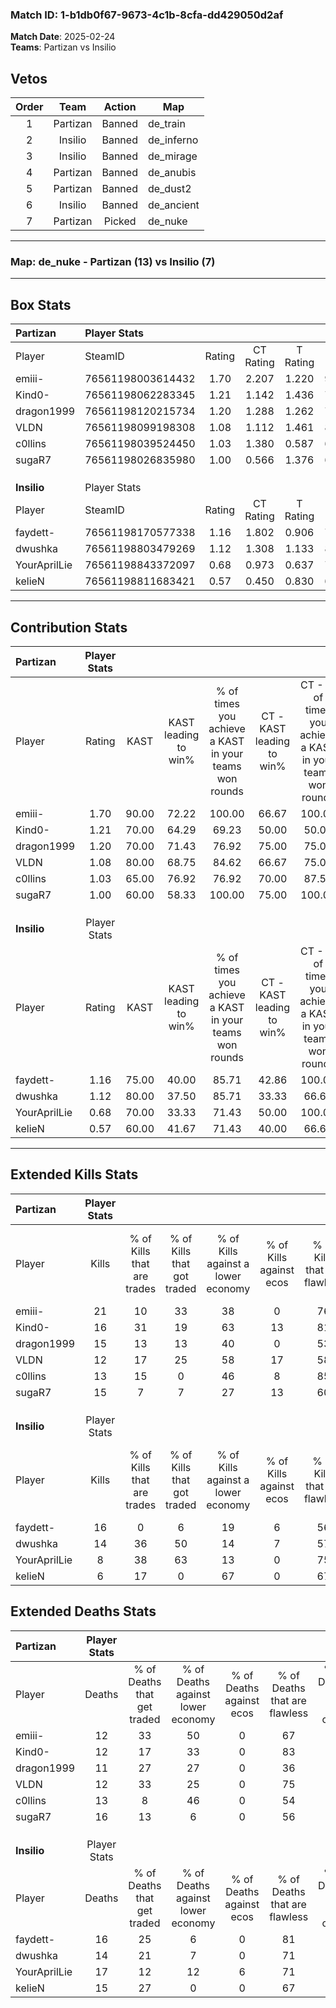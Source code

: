 ### Match ID: 1-b1db0f67-9673-4c1b-8cfa-dd429050d2af  
**Match Date**: 2025-02-24  
**Teams**: Partizan vs Insilio  

## Vetos  

| Order | Team | Action | Map |
| :---: | :--: | :----: | --- |
| 1 | Partizan | Banned | de_train |
| 2 | Insilio | Banned | de_inferno |
| 3 | Insilio | Banned | de_mirage |
| 4 | Partizan | Banned | de_anubis |
| 5 | Partizan | Banned | de_dust2 |
| 6 | Insilio | Banned | de_ancient |
| 7 | Partizan | Picked | de_nuke |

---  

### **Map**: de_nuke - Partizan (13) vs Insilio (7)  
---  

## Box Stats  

| **Partizan** | Player Stats      |        |           |          |       |       |       |         |        |      |     |
| :- | :- | :-: | :-: | :-: | :-: | :-: | :-: | :-: | :-: | :-: | :-: |
| Player       | SteamID           | Rating | CT Rating | T Rating | KAST  |  ADR  | Kills | Assists | Deaths | K/D  | HS% |
| emiii-       | 76561198003614432 |  1.70  |   2.207   |  1.220   | 90.00 | 116.3 |  21   |    5    |   12   | 1.75 | 61  |
| Kind0-       | 76561198062283345 |  1.21  |   1.142   |  1.436   | 70.00 | 75.6  |  16   |    4    |   12   | 1.33 | 25  |
| dragon1999   | 76561198120215734 |  1.20  |   1.288   |  1.262   | 70.00 | 77.6  |  15   |    4    |   11   | 1.36 | 46  |
| VLDN         | 76561198099198308 |  1.08  |   1.112   |  1.461   | 80.00 | 66.9  |  12   |    5    |   12   | 1.00 | 50  |
| c0llins      | 76561198039524450 |  1.03  |   1.380   |  0.587   | 65.00 | 77.7  |  13   |    7    |   13   | 1.00 | 46  |
| sugaR7       | 76561198026835980 |  1.00  |   0.566   |  1.376   | 60.00 | 80.5  |  15   |    4    |   16   | 0.94 | 66  |
|              |                   |        |           |          |       |       |       |         |        |      |     |
|              |                   |        |           |          |       |       |       |         |        |      |     |
|              |                   |        |           |          |       |       |       |         |        |      |     |
| **Insilio**  | Player Stats      |        |           |          |       |       |       |         |        |      |     |
| Player       | SteamID           | Rating | CT Rating | T Rating | KAST  |  ADR  | Kills | Assists | Deaths | K/D  | HS% |
| faydett-     | 76561198170577338 |  1.16  |   1.802   |  0.906   | 75.00 | 81.0  |  16   |    5    |   16   | 1.00 | 50  |
| dwushka      | 76561198803479269 |  1.12  |   1.308   |  1.133   | 80.00 | 70.1  |  14   |    4    |   14   | 1.00 | 57  |
| YourAprilLie | 76561198843372097 |  0.68  |   0.973   |  0.637   | 70.00 | 58.3  |   8   |    6    |   17   | 0.47 | 25  |
| kelieN       | 76561198811683421 |  0.57  |   0.450   |  0.830   | 60.00 | 57.1  |   6   |    6    |   15   | 0.40 | 50  |
---  

## Contribution Stats  

| **Partizan** | Player Stats |       |                      |                                                        |                           |                                                             |                          |                                                            |
| :- | :-: | :-: | :-: | :-: | :-: | :-: | :-: | :-: |
| Player       |    Rating    | KAST  | KAST leading to win% | % of times you achieve a KAST in your teams won rounds | CT - KAST leading to win% | CT - % of times you achieve a KAST in your teams won rounds | T - KAST leading to win% | T - % of times you achieve a KAST in your teams won rounds |
| emiii-       |     1.70     | 90.00 |        72.22         |                         100.00                         |           66.67           |                           100.00                            |          83.33           |                           100.00                           |
| Kind0-       |     1.21     | 70.00 |        64.29         |                         69.23                          |           50.00           |                            50.00                            |          83.33           |                           100.00                           |
| dragon1999   |     1.20     | 70.00 |        71.43         |                         76.92                          |           75.00           |                            75.00                            |          66.67           |                           80.00                            |
| VLDN         |     1.08     | 80.00 |        68.75         |                         84.62                          |           66.67           |                            75.00                            |          71.43           |                           100.00                           |
| c0llins      |     1.03     | 65.00 |        76.92         |                         76.92                          |           70.00           |                            87.50                            |          100.00          |                           60.00                            |
| sugaR7       |     1.00     | 60.00 |        58.33         |                         100.00                         |           75.00           |                           100.00                            |          50.00           |                           100.00                           |
|              |              |       |                      |                                                        |                           |                                                             |                          |                                                            |
|              |              |       |                      |                                                        |                           |                                                             |                          |                                                            |
|              |              |       |                      |                                                        |                           |                                                             |                          |                                                            |
| **Insilio**  | Player Stats |       |                      |                                                        |                           |                                                             |                          |                                                            |
| Player       |    Rating    | KAST  | KAST leading to win% | % of times you achieve a KAST in your teams won rounds | CT - KAST leading to win% | CT - % of times you achieve a KAST in your teams won rounds | T - KAST leading to win% | T - % of times you achieve a KAST in your teams won rounds |
| faydett-     |     1.16     | 75.00 |        40.00         |                         85.71                          |           42.86           |                           100.00                            |          37.50           |                           75.00                            |
| dwushka      |     1.12     | 80.00 |        37.50         |                         85.71                          |           33.33           |                            66.67                            |          40.00           |                           100.00                           |
| YourAprilLie |     0.68     | 70.00 |        33.33         |                         71.43                          |           50.00           |                           100.00                            |          22.22           |                           50.00                            |
| kelieN       |     0.57     | 60.00 |        41.67         |                         71.43                          |           40.00           |                            66.67                            |          42.86           |                           75.00                            |
---  

## Extended Kills Stats  

| **Partizan** | Player Stats |                            |                            |                                    |                         |                              |                                 |                                       |                    |           |
| :- | :-: | :-: | :-: | :-: | :-: | :-: | :-: | :-: | :-: | :-: |
| Player       |    Kills     | % of Kills that are trades | % of Kills that got traded | % of Kills against a lower economy | % of Kills against ecos | % of Kills that are flawless | % of Kills that are close duels | % of Kills that are assisted by flash | Pistol Round Kills | AWP Kills |
| emiii-       |      21      |             10             |             33             |                 38                 |            0            |              76              |                5                |                  10                   |         2          |     0     |
| Kind0-       |      16      |             31             |             19             |                 63                 |           13            |              81              |                6                |                   0                   |         0          |     6     |
| dragon1999   |      15      |             13             |             13             |                 40                 |            0            |              53              |               13                |                   0                   |         3          |     0     |
| VLDN         |      12      |             17             |             25             |                 58                 |           17            |              58              |                0                |                   8                   |         3          |     0     |
| c0llins      |      13      |             15             |             0              |                 46                 |            8            |              85              |                0                |                   0                   |         0          |     0     |
| sugaR7       |      15      |             7              |             7              |                 27                 |           13            |              60              |                7                |                   7                   |         2          |     0     |
|              |              |                            |                            |                                    |                         |                              |                                 |                                       |                    |           |
|              |              |                            |                            |                                    |                         |                              |                                 |                                       |                    |           |
|              |              |                            |                            |                                    |                         |                              |                                 |                                       |                    |           |
| **Insilio**  | Player Stats |                            |                            |                                    |                         |                              |                                 |                                       |                    |           |
| Player       |    Kills     | % of Kills that are trades | % of Kills that got traded | % of Kills against a lower economy | % of Kills against ecos | % of Kills that are flawless | % of Kills that are close duels | % of Kills that are assisted by flash | Pistol Round Kills | AWP Kills |
| faydett-     |      16      |             0              |             6              |                 19                 |            6            |              56              |                6                |                   0                   |         2          |     0     |
| dwushka      |      14      |             36             |             50             |                 14                 |            7            |              57              |                7                |                   0                   |         2          |     0     |
| YourAprilLie |      8       |             38             |             63             |                 13                 |            0            |              75              |               13                |                   0                   |         0          |     2     |
| kelieN       |      6       |             17             |             0              |                 67                 |            0            |              67              |               17                |                   0                   |         0          |     0     |
## Extended Deaths Stats  

| **Partizan** | Player Stats |                             |                                   |                          |                               |                            |                           |               |
| :- | :-: | :-: | :-: | :-: | :-: | :-: | :-: | :-: |
| Player       |    Deaths    | % of Deaths that get traded | % of Deaths against lower economy | % of Deaths against ecos | % of Deaths that are flawless | % of Deaths that are close | % of Deaths while blinded | Deaths to AWP |
| emiii-       |      12      |             33              |                50                 |            0             |              67               |             0              |             0             |       1       |
| Kind0-       |      12      |             17              |                33                 |            0             |              83               |             0              |             0             |       0       |
| dragon1999   |      11      |             27              |                27                 |            0             |              36               |             18             |             0             |       0       |
| VLDN         |      12      |             33              |                25                 |            0             |              75               |             17             |             8             |       0       |
| c0llins      |      13      |              8              |                46                 |            0             |              54               |             8              |             0             |       1       |
| sugaR7       |      16      |             13              |                 6                 |            0             |              56               |             0              |             6             |       1       |
|              |              |                             |                                   |                          |                               |                            |                           |               |
|              |              |                             |                                   |                          |                               |                            |                           |               |
|              |              |                             |                                   |                          |                               |                            |                           |               |
| **Insilio**  | Player Stats |                             |                                   |                          |                               |                            |                           |               |
| Player       |    Deaths    | % of Deaths that get traded | % of Deaths against lower economy | % of Deaths against ecos | % of Deaths that are flawless | % of Deaths that are close | % of Deaths while blinded | Deaths to AWP |
| faydett-     |      16      |             25              |                 6                 |            0             |              81               |             6              |            13             |       0       |
| dwushka      |      14      |             21              |                 7                 |            0             |              71               |             0              |             0             |       2       |
| YourAprilLie |      17      |             12              |                12                 |            6             |              71               |             12             |             0             |       2       |
| kelieN       |      15      |             27              |                 0                 |            0             |              67               |             7              |             0             |       1       |
